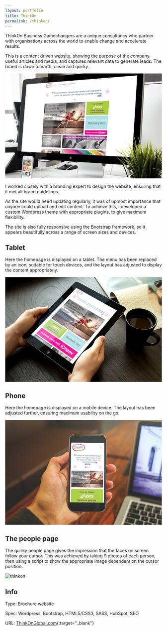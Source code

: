 ```yaml
---
layout: portfolio
title: ThinkOn
permalink: /thinkon/
---
```


ThinkOn Business Gamechangers are a unique consultancy who partner with organisations across the world to enable change and accelerate results. 

This is a content driven website, showing the purpose of the company, useful articles and media, and captures relevant data to generate leads. The brand is down to earth, clean and quirky.

![thinkon](/images/think-on.jpg)

I worked closely with a branding expert to design the website, ensuring that it met all brand guidelines. 

As the site would need updating regularly, it was of upmost importance that anyone could upload and edit content. To achieve this, I developed a custom Wordpress theme with appropriate plugins, to give maximum flexibility.

The site is also fully responsive using the Bootstrap framework, so it appears beautifully across a range of screen sizes and devices.

<h2>Tablet</h2>

Here the homepage is displayed on a tablet. The menu has been replaced by an icon, suitable for touch devices, and the layout has adjusted to display the content appropriately.

![thinkon](/images/think-on3.jpg)

<h2>Phone</h2>

Here the homepage is displayed on a mobile device. The layout has been adjusted further, ensuring maximum usability on the go.

![thinkon](/images/think-on2.jpg)

<h2>The people page</h2>

The quirky people page gives the impression that the faces on screen follow your cursor. This was achieved by taking 9 photos of each person, then using a script to show the appropriate image dependant on the cursor position.

![thinkon](/images/people.gif)

<h2>Info</h2>

Type: Brochure website

Spec: Wordpress, Bootstrap, HTML5/CSS3, SASS, HubSpot, SEO

URL: [ThinkOnGlobal.com](http://www.thinkonglobal.com){:target="_blank"}